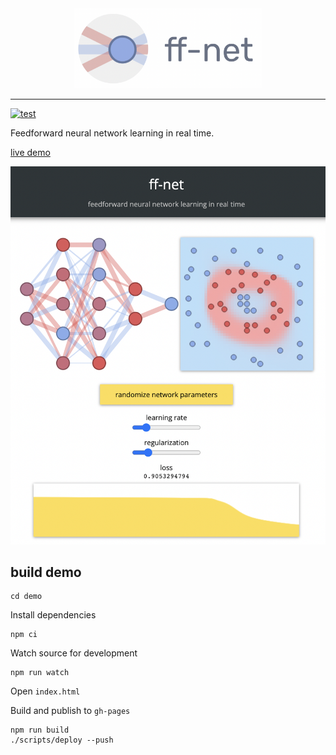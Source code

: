 <div align="center">
  <img src="media/logo.png" width="300px">
</div>

---

[![test](https://github.com/juniorrojas/ff-net/actions/workflows/test.yml/badge.svg)](https://github.com/juniorrojas/ff-net/actions/workflows/test.yml)

Feedforward neural network learning in real time.

[live demo](http://juniorrojas.github.io/ff-net)

![screenshot](media/screenshot.png)

## build demo

```
cd demo
```

Install dependencies

```
npm ci
```

Watch source for development

```
npm run watch
```

Open `index.html`

Build and publish to `gh-pages`

```
npm run build
./scripts/deploy --push
```